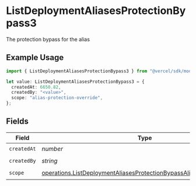 # ListDeploymentAliasesProtectionBypass3

The protection bypass for the alias

## Example Usage

```typescript
import { ListDeploymentAliasesProtectionBypass3 } from "@vercel/sdk/models/operations/listdeploymentaliases.js";

let value: ListDeploymentAliasesProtectionBypass3 = {
  createdAt: 6650.82,
  createdBy: "<value>",
  scope: "alias-protection-override",
};
```

## Fields

| Field                                                                                                                                                        | Type                                                                                                                                                         | Required                                                                                                                                                     | Description                                                                                                                                                  |
| ------------------------------------------------------------------------------------------------------------------------------------------------------------ | ------------------------------------------------------------------------------------------------------------------------------------------------------------ | ------------------------------------------------------------------------------------------------------------------------------------------------------------ | ------------------------------------------------------------------------------------------------------------------------------------------------------------ |
| `createdAt`                                                                                                                                                  | *number*                                                                                                                                                     | :heavy_check_mark:                                                                                                                                           | N/A                                                                                                                                                          |
| `createdBy`                                                                                                                                                  | *string*                                                                                                                                                     | :heavy_check_mark:                                                                                                                                           | N/A                                                                                                                                                          |
| `scope`                                                                                                                                                      | [operations.ListDeploymentAliasesProtectionBypassAliasesResponseScope](../../models/operations/listdeploymentaliasesprotectionbypassaliasesresponsescope.md) | :heavy_check_mark:                                                                                                                                           | N/A                                                                                                                                                          |